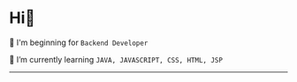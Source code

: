 # Hi👋 


🐣 I'm beginning for `Backend Developer`

🌱 I’m currently learning `JAVA, JAVASCRIPT, CSS, HTML, JSP`

---



